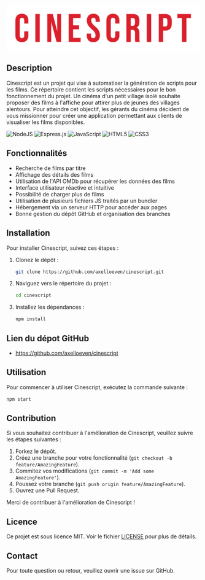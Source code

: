 ![CineScript Logo](src/assets/logo.png)

## Description
Cinescript est un projet qui vise à automatiser la génération de scripts pour les films. Ce répertoire contient les scripts nécessaires pour le bon fonctionnement du projet. Un cinéma d'un petit village isolé souhaite proposer des films à l'affiche pour attirer plus de jeunes des villages alentours. Pour atteindre cet objectif, les gérants du cinéma décident de vous missionner pour créer une application permettant aux clients de visualiser les films disponibles.

![NodeJS](https://img.shields.io/badge/node.js-6DA55F?style=for-the-badge&logo=node.js&logoColor=white)
![Express.js](https://img.shields.io/badge/express.js-%23404d59.svg?style=for-the-badge&logo=express&logoColor=%2361DAFB)
![JavaScript](https://img.shields.io/badge/javascript-%23323330.svg?style=for-the-badge&logo=javascript&logoColor=%23F7DF1E)
![HTML5](https://img.shields.io/badge/html5-%23E34F26.svg?style=for-the-badge&logo=html5&logoColor=white)
![CSS3](https://img.shields.io/badge/css3-%231572B6.svg?style=for-the-badge&logo=css3&logoColor=white)

## Fonctionnalités

- Recherche de films par titre
- Affichage des détails des films
- Utilisation de l'API OMDb pour récupérer les données des films
- Interface utilisateur réactive et intuitive
- Possibilité de charger plus de films
- Utilisation de plusieurs fichiers JS traités par un bundler
- Hébergement via un serveur HTTP pour accéder aux pages
- Bonne gestion du dépôt GitHub et organisation des branches

## Installation

Pour installer Cinescript, suivez ces étapes :

1. Clonez le dépôt :
    ```sh
    git clone https://github.com/axelloeven/cinescript.git
    ```
2. Naviguez vers le répertoire du projet :
    ```sh
    cd cinescript
    ```
3. Installez les dépendances :
    ```sh
    npm install
    ```


## Lien du dépot GitHub 

- https://github.com/axelloeven/cinescript

## Utilisation

Pour commencer à utiliser Cinescript, exécutez la commande suivante :
```sh
npm start
```

## Contribution

Si vous souhaitez contribuer à l'amélioration de Cinescript, veuillez suivre les étapes suivantes :

1. Forkez le dépôt.
2. Créez une branche pour votre fonctionnalité (`git checkout -b feature/AmazingFeature`).
3. Commitez vos modifications (`git commit -m 'Add some AmazingFeature'`).
4. Poussez votre branche (`git push origin feature/AmazingFeature`).
5. Ouvrez une Pull Request.

Merci de contribuer à l'amélioration de Cinescript !

## Licence

Ce projet est sous licence MIT. Voir le fichier [LICENSE](/LICENSE) pour plus de détails.


## Contact

Pour toute question ou retour, veuillez ouvrir une issue sur GitHub.
